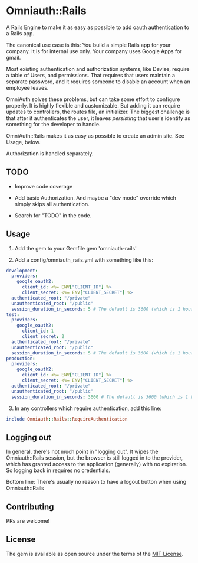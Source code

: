 # Omniauth::Rails
A Rails Engine to make it as easy as possible to add oauth authentication to a Rails app.

The canonical use case is this:
You build a simple Rails app for your company. It is for internal use only. Your company uses Google Apps for gmail.

Most existing authentication and authorization systems, like Devise, require a table of Users, and permissions. That requires that users maintain a separate password, and it requires someone to disable an account when an employee leaves.

OmniAuth solves these problems, but can take some effort to configure properly. It is highly flexible and customizable. But adding it can require updates to controllers, the routes file, an initializer. The biggest challenge is that after it authenticates the user, it leaves *persisting* that user's identify as something for the developer to handle.

OmniAuth::Rails makes it as easy as possible to create an admin site. See Usage, below.

Authorization is handled separately.

## TODO

* Improve code coverage

* Add basic Authorization. And maybe a "dev mode" override which simply skips all authentication.

* Search for "TODO" in the code.

## Usage

1. Add the gem to your Gemfile
gem 'omniauth-rails'

2. Add a config/omniauth_rails.yml with something like this:
```yml
development:
  providers:
    google_oauth2:
      client_id: <%= ENV["CLIENT_ID"] %>
      client_secret: <%= ENV["CLIENT_SECRET"] %>
  authenticated_root: "/private"
  unauthenticated_root: "/public"
  session_duration_in_seconds: 5 # The default is 3600 (which is 1 hour)
test:
  providers:
    google_oauth2:
      client_id: 1
      client_secret: 2
  authenticated_root: "/private"
  unauthenticated_root: "/public"
  session_duration_in_seconds: 5 # The default is 3600 (which is 1 hour)
production:
  providers:
    google_oauth2:
      client_id: <%= ENV["CLIENT_ID"] %>
      client_secret: <%= ENV["CLIENT_SECRET"] %>
  authenticated_root: "/private"
  unauthenticated_root: "/public"
  session_duration_in_seconds: 3600 # The default is 3600 (which is 1 hour)
```

3. In any controllers which require authentication, add this line:
```ruby
include Omniauth::Rails::RequireAuthentication
```

## Logging out

In general, there's not much point in "logging out". It wipes the Omniauth::Rails session,
but the browser is still logged in to the provider, which has granted access to the application
(generally) with no expiration. So logging back in requires no credentials.

Bottom line: There's usually no reason to have a logout button when using Omniauth::Rails

## Contributing
PRs are welcome!

## License
The gem is available as open source under the terms of the [MIT License](http://opensource.org/licenses/MIT).
